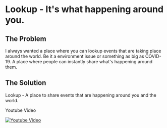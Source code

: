 # Lookup - It's what happening around you.

## The Problem
I always wanted a place where you can lookup events that are taking place around the world. Be it a environment issue or something as big as COVID-19.
A place where people can instantly share what's happening around them.

## The Solution
Lookup - A place to share events that are happening around you and the world.


Youtube Video

[![Youtube Video](https://img.youtube.com/vi/9tkLbXP9sR8/0.jpg)](https://www.youtube.com/watch?v=9tkLbXP9sR8)
